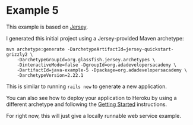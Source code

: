 # Example 5

This example is based on [Jersey](https://jersey.java.net/).

I generated this initial project using a Jersey-provided Maven
archetype:

```
mvn archetype:generate -DarchetypeArtifactId=jersey-quickstart-grizzly2 \
    -DarchetypeGroupId=org.glassfish.jersey.archetypes \
    -DinteractiveMode=false -DgroupId=org.adadevelopersacademy \
    -DartifactId=java-example-5 -Dpackage=org.adadevelopersacademy \
    -DarchetypeVersion=2.22.1
```

This is similar to running `rails new` to generate a new application.

You can also see how to deploy your application to Heroku by using a
different archetype and following the
[Getting Started](https://jersey.java.net/documentation/latest/getting-started.html#heroku-webapp)
instructions.

For right now, this will just give a locally runnable web service example.
